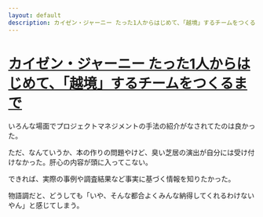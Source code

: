 ```yaml
---
layout: default
description: カイゼン・ジャーニー たった1人からはじめて、「越境」するチームをつくるまで
---
```


# [カイゼン・ジャーニー たった1人からはじめて、「越境」するチームをつくるまで](https://www.amazon.co.jp/gp/product/B078HZKLMB)

いろんな場面でプロジェクトマネジメントの手法の紹介がなされてたのは良かった。

ただ、なんていうか、本の作りの問題やけど、臭い芝居の演出が自分には受け付けなかった。肝心の内容が頭に入ってこない。

できれば、実際の事例や調査結果など事実に基づく情報を知りたかった。

物語調だと、どうしても「いや、そんな都合よくみんな納得してくれるわけないやん」と感じてしまう。

